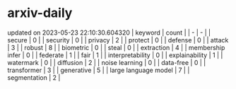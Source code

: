 # arxiv-daily
updated on 2023-05-23 22:10:30.604320
| keyword | count |
| - | - |
| secure | 0 |
| security | 0 |
| privacy | 2 |
| protect | 0 |
| defense | 0 |
| attack | 3 |
| robust | 8 |
| biometric | 0 |
| steal | 0 |
| extraction | 4 |
| membership infer | 0 |
| federate | 1 |
| fair | 1 |
| interpretability | 0 |
| explainability | 1 |
| watermark | 0 |
| diffusion | 2 |
| noise learning | 0 |
| data-free | 0 |
| transformer | 3 |
| generative | 5 |
| large language model | 7 |
| segmentation | 2 |

